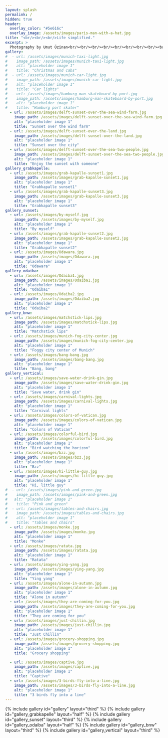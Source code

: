 ```yaml
---
layout: splash
permalink: /
hidden: true
header:
  overlay_color: "#5e616c"
  overlay_image: /assets/images/paris-man-with-a-hat.jpg
title: "<br/><br/><br/>Life simplified."
excerpt: >
  Photography by Umut Özinan<br/><br/><br/><br/><br/><br/><br/><br/><br/><br/><br/><br/><br/><br/>
gallery:
#  - url: /assets/images/munich-taxi-light.jpg
#    image_path: /assets/images/munich-taxi-light.jpg
#    alt: "placeholder image 1"
#    title: "Christmas and cabs"
#  - url: /assets/images/munich-car-light.jpg
#    image_path: /assets/images/munich-car-light.jpg
#    alt: "placeholder image 1"
#    title: "Car lights"
#  - url: /assets/images/hamburg-man-skateboard-by-port.jpg
#    image_path: /assets/images/hamburg-man-skateboard-by-port.jpg
#    alt: "placeholder image 1"
#    title: "Hamburg port skater"
  - url: /assets/images/delft-sunset-over-the-sea-wind-farm.jpg
    image_path: /assets/images/delft-sunset-over-the-sea-wind-farm.jpg
    alt: "placeholder image 1"
    title: "Sunset over the wind farm"
  - url: /assets/images/delft-sunset-over-the-land.jpg
    image_path: /assets/images/delft-sunset-over-the-land.jpg
    alt: "placeholder image 1"
    title: "Sunset over the city"
  - url: /assets/images/delft-sunset-over-the-sea-two-people.jpg
    image_path: /assets/images/delft-sunset-over-the-sea-two-people.jpg
    alt: "placeholder image 1"
    title: "Enjoy the sunset with someone"
gallery_grabkapelle:
  - url: /assets/images/grab-kapalle-sunset1.jpg
    image_path: /assets/images/grab-kapalle-sunset1.jpg
    alt: "placeholder image 1"
    title: "Grabkapalle sunset1"
  - url: /assets/images/grab-kapalle-sunset3.jpg
    image_path: /assets/images/grab-kapalle-sunset3.jpg
    alt: "placeholder image 1"
    title: "Grabkapalle sunset3"
gallery_sunset:
  - url: /assets/images/by-myself.jpg
    image_path: /assets/images/by-myself.jpg
    alt: "placeholder image 1"
    title: "By myself"
  - url: /assets/images/grab-kapalle-sunset2.jpg
    image_path: /assets/images/grab-kapalle-sunset2.jpg
    alt: "placeholder image 1"
    title: "Grabkapalle sunset2"
  - url: /assets/images/Odawara.jpg
    image_path: /assets/images/Odawara.jpg
    alt: "placeholder image 1"
    title: "Odawara"
gallery_odaiba:
  - url: /assets/images/Odaiba1.jpg
    image_path: /assets/images/Odaiba1.jpg
    alt: "placeholder image 1"
    title: "Odaiba1"
  - url: /assets/images/Odaiba2.jpg
    image_path: /assets/images/Odaiba2.jpg
    alt: "placeholder image 1"
    title: "Odaiba2"
gallery_bnw:
  - url: /assets/images/matchstick-lips.jpg
    image_path: /assets/images/matchstick-lips.jpg
    alt: "placeholder image 1"
    title: "Matchstick lips"
  - url: /assets/images/munich-fog-city-center.jpg
    image_path: /assets/images/munich-fog-city-center.jpg
    alt: "placeholder image 1"
    title: "Foggy city center of Munich"
  - url: /assets/images/bang-bang.jpg
    image_path: /assets/images/bang-bang.jpg
    alt: "placeholder image 1"
    title: "Bang, bang"
gallery_vertical:
  - url: /assets/images/save-water-drink-gin.jpg
    image_path: /assets/images/save-water-drink-gin.jpg
    alt: "placeholder image 1"
    title: "Save water, drink gin"
  - url: /assets/images/carnival-lights.jpg
    image_path: /assets/images/carnival-lights.jpg
    alt: "placeholder image 1"
    title: "Carnival lights"
  - url: /assets/images/colors-of-vatican.jpg
    image_path: /assets/images/colors-of-vatican.jpg
    alt: "placeholder image 1"
    title: "Colors of Vatican"
  - url: /assets/images/colorful-bird.jpg
    image_path: /assets/images/colorful-bird.jpg
    alt: "placeholder image 1"
    title: "Bird watching the horizon"
  - url: /assets/images/bzz.jpg
    image_path: /assets/images/bzz.jpg
    alt: "placeholder image 1"
    title: "Bzz"
  - url: /assets/images/hi-little-guy.jpg
    image_path: /assets/images/hi-little-guy.jpg
    alt: "placeholder image 1"
    title: "Hi, little guy"
#  - url: /assets/images/pink-and-green.jpg
#    image_path: /assets/images/pink-and-green.jpg
#   alt: "placeholder image 1"
#    title: "Pink and green"
#  - url: /assets/images/tables-and-chairs.jpg
#    image_path: /assets/images/tables-and-chairs.jpg
#    alt: "placeholder image 1"
#    title: "Tables and chairs"
  - url: /assets/images/monke.jpg
    image_path: /assets/images/monke.jpg
    alt: "placeholder image 1"
    title: "Monke"
  - url: /assets/images/ratata.jpg
    image_path: /assets/images/ratata.jpg
    alt: "placeholder image 1"
    title: "Ratata"
  - url: /assets/images/ying-yang.jpg
    image_path: /assets/images/ying-yang.jpg
    alt: "placeholder image 1"
    title: "Ying yang"
  - url: /assets/images/alone-in-autumn.jpg
    image_path: /assets/images/alone-in-autumn.jpg
    alt: "placeholder image 1"
    title: "Alone in autumn"
  - url: /assets/images/they-are-coming-for-you.jpg
    image_path: /assets/images/they-are-coming-for-you.jpg
    alt: "placeholder image 1"
    title: "They are coming for you"
  - url: /assets/images/just-chillin.jpg
    image_path: /assets/images/just-chillin.jpg
    alt: "placeholder image 1"
    title: "Just Chillin"
  - url: /assets/images/grocery-shopping.jpg
    image_path: /assets/images/grocery-shopping.jpg
    alt: "placeholder image 1"
    title: "Grocery shopping"

  - url: /assets/images/captive.jpg
    image_path: /assets/images/captive.jpg
    alt: "placeholder image 1"
    title: "Captive"
  - url: /assets/images/3-birds-fly-into-a-line.jpg
    image_path: /assets/images/3-birds-fly-into-a-line.jpg
    alt: "placeholder image 1"
    title: "3 birds fly into a line"
---
```


{% include gallery id="gallery" layout="third" %}
{% include gallery id="gallery_grabkapelle" layout="half" %}
{% include gallery id="gallery_sunset" layout="third" %}
{% include gallery id="gallery_odaiba" layout="half" %}
{% include gallery id="gallery_bnw" layout="third" %}
{% include gallery id="gallery_vertical" layout="third" %}